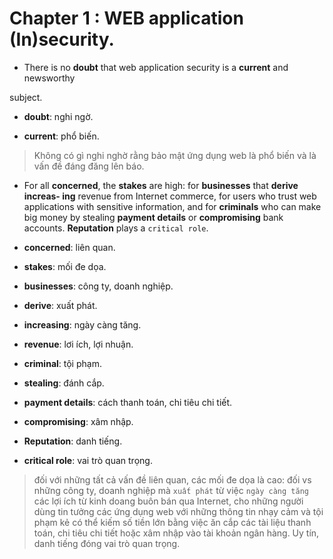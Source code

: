 # Chapter 1 : WEB application (In)security.

- There is no **doubt** that web application security is a **current** and newsworthy 

subject.

- **doubt**: nghi ngờ.

- **current**: phổ biến.

> Không có gì nghi nghờ rằng bảo mật ứng dụng  web là phổ biến và là vấn đề đáng đăng lên báo.

- For all **concerned**, the **stakes** are high: for **businesses** that **derive** **increas-
ing** revenue from Internet commerce, for users who trust web applications with 
sensitive information, and for **criminals** who can make big money by stealing 
**payment details** or **compromising** bank accounts. **Reputation** plays a `critical role`.

- **concerned**: liên quan.

- **stakes**: mối đe dọa.

- **businesses**: công ty, doanh nghiệp.

- **derive**: xuất phát.

- **increasing**: ngày càng tăng.

- **revenue**: lơi ích, lợi nhuận.

- **criminal**: tội phạm.

- **stealing**: đánh cắp.

- **payment details**: cách thanh toán, chi tiêu chi tiết.

- **compromising**: xâm nhập.

- **Reputation**: danh tiếng.

- **critical role**: vai trò quan trọng.

> đối với những tất cả vấn đề liên quan, các mối đe dọa là cao: đối vs những công ty, doanh nghiệp mà `xuất phát` từ việc `ngày càng tăng` các lợi ích từ kinh doang buôn bán qua Internet, cho những người dùng tin tưởng các ứng dụng web với những thông tin nhạy cảm và tội phạm kẻ có thể kiếm số tiền lớn bằng việc ăn cắp các tài liệu thanh toán, chi tiêu chi tiết hoặc xâm nhập vào tài khoản ngân hàng. Uy tín, danh tiếng đóng vai trò quan trọng.


